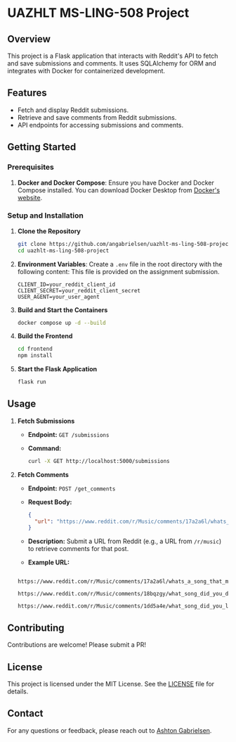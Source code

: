 # UAZHLT MS-LING-508 Project

## Overview

This project is a Flask application that interacts with Reddit's API to fetch and save submissions and comments. It uses SQLAlchemy for ORM and integrates with Docker for containerized development.

## Features

- Fetch and display Reddit submissions.
- Retrieve and save comments from Reddit submissions.
- API endpoints for accessing submissions and comments.

## Getting Started

### Prerequisites

1. **Docker and Docker Compose**: Ensure you have Docker and Docker Compose installed. You can download Docker Desktop from [Docker's website](https://www.docker.com/products/docker-desktop).

### Setup and Installation

1. **Clone the Repository**

    ```bash
    git clone https://github.com/angabrielsen/uazhlt-ms-ling-508-project.git
    cd uazhlt-ms-ling-508-project
    ```

 2. **Environment Variables**: Create a `.env` file in the root directory with the following content:
   This file is provided on the assignment submission.
    ```env
    CLIENT_ID=your_reddit_client_id
    CLIENT_SECRET=your_reddit_client_secret
    USER_AGENT=your_user_agent
    ```

3. **Build and Start the Containers**

    ```bash
    docker compose up -d --build
    ```
4. **Build the Frontend**

    ```bash
    cd frontend
    npm install
    ```

5. **Start the Flask Application**

    ```bash
    flask run
    ```

## Usage

1. **Fetch Submissions**

    - **Endpoint:** `GET /submissions`
    - **Command:**

        ```bash
        curl -X GET http://localhost:5000/submissions
        ```

2. **Fetch Comments**

    - **Endpoint:** `POST /get_comments`
    - **Request Body:** 

        ```json
        {
          "url": "https://www.reddit.com/r/Music/comments/17a2a6l/whats_a_song_that_makes_you_misty_eyed/"
        }
        ```

    - **Description:** Submit a URL from Reddit (e.g., a URL from `/r/music`) to retrieve comments for that post.

    - **Example URL:** 

   ```url
       https://www.reddit.com/r/Music/comments/17a2a6l/whats_a_song_that_makes_you_misty_eyed/
       https://www.reddit.com/r/Music/comments/18bqzgy/what_song_did_you_discover_from_a_sample_that/
       https://www.reddit.com/r/Music/comments/1dd5a4e/what_song_did_you_love_only_to_realize_at_a_later/
    ```

## Contributing

Contributions are welcome! Please submit a PR!

## License

This project is licensed under the MIT License. See the [LICENSE](LICENSE) file for details.

## Contact

For any questions or feedback, please reach out to [Ashton Gabrielsen](mailto:ashtongabrielsen@arizona.edu).
